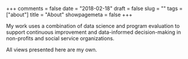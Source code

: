 +++
comments = false
date = "2018-02-18"
draft = false
slug = ""
tags = ["about"]
title = "About"
showpagemeta = false
+++

My work uses a combination of data science and program evaluation to support continuous improvement and data-informed decision-making in non-profits and social service organizations.

All views presented here are my own.